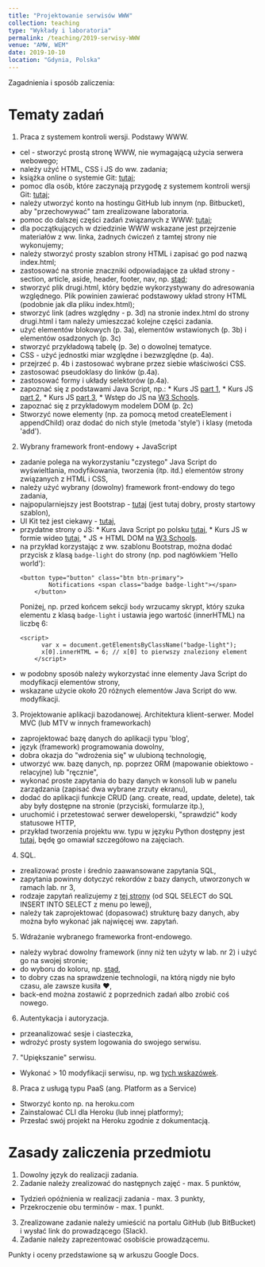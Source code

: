 ```yaml
---
title: "Projektowanie serwisów WWW"
collection: teaching
type: "Wykłady i laboratoria"
permalink: /teaching/2019-serwisy-WWW
venue: "AMW, WEM"
date: 2019-10-10
location: "Gdynia, Polska"
---
```


Zagadnienia i sposób zaliczenia:



Tematy zadań
======

1. Praca z systemem kontroli wersji. Podstawy WWW.
  * cel - stworzyć prostą stronę WWW, nie wymagającą użycia serwera webowego;
  * należy użyć HTML, CSS i JS do ww. zadania;
  * książka online o systemie Git: <a href="https://git-scm.com/book/pl/v2" target="_blank">tutaj</a>; 
  * pomoc dla osób, które zaczynają przygodę z systemem kontroli wersji Git: <a href="https://www.flynerd.pl/2018/02/github-dla-zielonych-pierwsze-repozytorium.html" target="_blank">tutaj</a>;
  * należy utworzyć konto na hostingu GitHub lub innym (np. Bitbucket), aby "przechowywać" tam zrealizowane laboratoria.
  * pomoc do dalszej części zadań związanych z WWW: <a href="http://niezbednik-nauczyciela.pl/publikacje/r2019/html97/k_0_0_0.php" target="_blank">tutaj</a>;
  * dla początkujących w dziedzinie WWW wskazane jest przejrzenie materiałów z ww. linka, żadnych ćwiczeń z tamtej strony nie wykonujemy;
  * należy stworzyć prosty szablon strony HTML i zapisać go pod nazwą index.html;
  * zastosować na stronie znaczniki odpowiadające za układ strony - section, article, aside, header, footer, nav, np. <a href="http://how2html.pl/div-sekcje-html5/" target="_blank">stąd</a>;
  * stworzyć plik drugi.html, który będzie wykorzystywany do adresowania względnego. Plik powinien zawierać podstawowy układ strony HTML (podobnie jak dla pliku index.html);
  * stworzyć link (adres względny - p. 3d) na stronie index.html do strony drugi.html i tam należy umieszczać kolejne części zadania.
  * użyć elementów blokowych (p. 3a), elementów wstawionych (p. 3b) i elementów osadzonych (p. 3c) 
  * stworzyć przykładową tabelę (p. 3e) o dowolnej tematyce. 
  * CSS - użyć jednostki miar względne i bezwzględne (p. 4a).
  * przejrzeć p. 4b i zastosować wybrane przez siebie właściwości CSS.
  * zastosować pseudoklasy do linków (p.4a).
  * zastosować formy i układy selektorów (p.4a).
  * zapoznać się z podstawami Java Script, np.:
        * Kurs JS <a href="https://jakubjurkian.pl/kurs-javascript-brackets-debugowanie-zmienne-operatory/" target="_blank"> part 1</a>,
        * Kurs JS <a href="https://jakubjurkian.pl/kurs-javascript-tablice-obiekty-komentarze/" target="_blank"> part 2</a>,
        * Kurs JS <a href="https://jakubjurkian.pl/kurs-javascript-drzewo-dom-wybieranie-elementow/" target="_blank"> part 3</a>,
        * Wstęp do JS na <a href="https://www.w3schools.com/js/js_intro.asp" target="_blank"> W3 Schools</a>.
  * zapoznać się z przykładowym modelem DOM (p. 2c)</a>
  * Stworzyć nowe elementy (np. za pomocą metod createElement i appendChild) oraz dodać do nich style (metoda 'style') i klasy (metoda 'add').


2. Wybrany framework front-endowy + JavaScript
  * zadanie polega na wykorzystaniu "czystego" Java Script do wyświeltlania, modyfikowania, tworzenia (itp. itd.) elementów strony związanych z HTML i CSS,
  * należy użyć wybrany (dowolny) framework front-endowy do tego zadania,
  * najpopularniejszy jest Bootstrap - <a href="https://getbootstrap.com/docs/4.3/getting-started/introduction/" target="_blank">tutaj</a> (jest tutaj dobry, prosty startowy szablon),
  * UI Kit też jest ciekawy - <a href="https://getuikit.com/docs/installation" target="_blank">tutaj</a>,
  * przydatne strony o JS:
        * Kurs Java Script po polsku <a href="https://kursjs.pl/" target="_blank"> tutaj</a>,
        * Kurs JS w formie wideo <a href="https://miroslawzelent.pl/kurs-javascript/" target="_blank"> tutaj</a>,
        * JS + HTML DOM na <a href="https://www.w3schools.com/jsref/default.asp" target="_blank"> W3 Schools</a>.
  * na przykład korzystając z ww. szablonu Bootstrap, można dodać przycisk z klasą ```badge-light``` do strony (np. pod nagłówkiem 'Hello world'):
	```
	<button type="button" class="btn btn-primary">
			Notifications <span class="badge badge-light"></span>
		</button>
	```
	Poniżej, np. przed końcem sekcji ```body``` wrzucamy skrypt, który szuka elementu z klasą ```badge-light``` i ustawia jego wartość (innerHTML) na liczbę 6:
	```
	<script>
		  var x = document.getElementsByClassName("badge-light");
		  x[0].innerHTML = 6; // x[0] to pierwszy znaleziony element
	    </script>
	```
  * w podobny sposób należy wykorzystać inne elementy Java Script do modyfikacji elementów strony,
  * wskazane użycie około 20 różnych elementów Java Script do ww. modyfikacji.

3. Projektowanie aplikacji bazodanowej. Architektura klient-serwer. Model MVC (lub MTV w innych frameworkach)
  * zaprojektować bazę danych do aplikacji typu 'blog',
  * język (framework) programowania dowolny,
  * dobra okazja do "wdrożenia się" w ulubioną technologię,
  * utworzyć ww. bazę danych, np. poprzez ORM (mapowanie obiektowo - relacyjne) lub "ręcznie",
  * wykonać proste zapytania do bazy danych w konsoli lub w panelu zarządzania (zapisać dwa wybrane zrzuty ekranu),
  * dodać do aplikacji funkcje CRUD (ang. create, read, update, delete), tak aby były dostępne na stronie (przyciski, formularze itp.),
  * uruchomić i przetestować serwer deweloperski, "sprawdzić" kody statusowe HTTP,
  * przykład tworzenia projektu ww. typu w języku Python dostępny jest <a href="https://tutorial.djangogirls.org/pl/" target="_blank"> tutaj</a>, będę go omawiał szczegółowo na zajęciach.

4. SQL.
  * zrealizować proste i średnio zaawansowane zapytania SQL,
  * zapytania powinny dotyczyć rekordów z bazy danych, utworzonych w ramach lab. nr 3,
  * rodzaje zapytań realizujemy z <a href="https://www.w3schools.com/sql/default.asp" target="_blank">tej strony</a> (od SQL SELECT do SQL INSERT INTO SELECT z menu po lewej),
  * należy tak zaprojektować (dopasować) strukturę bazy danych, aby można było wykonać jak najwięcej ww. zapytań.

5. Wdrażanie wybranego frameworka front-endowego.
  * należy wybrać dowolny framework (inny niż ten użyty w lab. nr 2) i użyć go na swojej stronie;
  * do wyboru do koloru, np. <a href="https://raygun.com/blog/popular-javascript-frameworks/" target="_blank">stąd</a>,
  * to dobry czas na sprawdzenie technologii, na którą nigdy nie było czasu, ale zawsze kusiła &hearts;,
  * back-end można zostawić z poprzednich zadań albo zrobić coś nowego.

6. Autentykacja i autoryzacja.
  * przeanalizować sesje i ciasteczka,
  * wdrożyć prosty system logowania do swojego serwisu.

7. "Upiększanie" serwisu.
  * Wykonać > 10 modyfikacji serwisu, np. wg <a href="https://www.w3schools.com/howto/default.asp"> tych wskazówek</a>.

8. Praca z usługą typu PaaS (ang. Platform as a Service)
  * Stworzyć konto np. na heroku.com	
  * Zainstalować CLI dla Heroku (lub innej platformy);
  * Przesłać swój projekt na Heroku zgodnie z dokumentacją.

Zasady zaliczenia przedmiotu
======

1. Dowolny język do realizacji zadania.
2. Zadanie należy zrealizować do następnych zajęć - max. 5 punktów,
  * Tydzień opóźnienia w realizacji zadania - max. 3 punkty,
  * Przekroczenie obu terminów - max. 1 punkt.
3. Zrealizowane zadanie należy umieścić na portalu GitHub (lub BitBucket) i wysłać link do prowadzącego (Slack).
4. Zadanie należy zaprezentować osobiście prowadzącemu. 

Punkty i oceny przedstawione są w arkuszu Google Docs.

